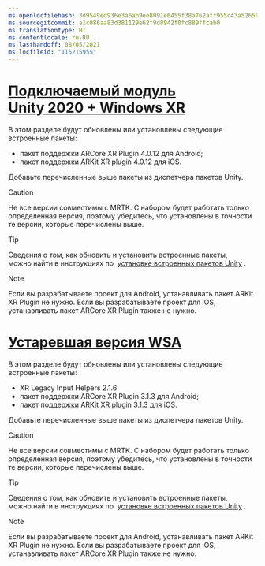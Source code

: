 ```yaml
---
ms.openlocfilehash: 3d9549ed936e3a6ab9ee8091e6455f38a762aff955c43a5265642c7c50b549ef
ms.sourcegitcommit: a1c086aa83d381129e62f9d8942f0fc889ffcab0
ms.translationtype: HT
ms.contentlocale: ru-RU
ms.lasthandoff: 08/05/2021
ms.locfileid: "115215955"
---
```

# <a name="unity-2020--windows-xr-plugin"></a>[Подключаемый модуль Unity 2020 + Windows XR](#tab/winxr)

В этом разделе будут обновлены или установлены следующие встроенные пакеты:

* пакет поддержки ARCore XR Plugin 4.0.12 для Android;
* пакет поддержки ARKit XR plugin 4.0.12 для iOS.

Добавьте перечисленные выше пакеты из диспетчера пакетов Unity.

> [!CAUTION]
> Не все версии совместимы с MRTK. С набором будет работать только определенная версия, поэтому убедитесь, что установлены в точности те версии, которые перечислены выше.

>[!TIP]
> Сведения о том, как обновить и установить встроенные пакеты, можно найти в инструкциях по  [установке встроенных пакетов Unity](../mr-learning-asa-02.md#installing-inbuilt-unity-packages-and-importing-the-tutorial-assets) .

> [!NOTE]
> Если вы разрабатываете проект для Android, устанавливать пакет ARKit XR Plugin не нужно. Если вы разрабатываете проект для iOS, устанавливать пакет ARCore XR Plugin также не нужно.

# <a name="legacy-wsa"></a>[Устаревшая версия WSA](#tab/wsa)

В этом разделе будут обновлены или установлены следующие встроенные пакеты:

* XR Legacy Input Helpers 2.1.6
* пакет поддержки ARCore XR Plugin 3.1.3 для Android;
* пакет поддержки ARKit XR plugin 3.1.3 для iOS.

Добавьте перечисленные выше пакеты из диспетчера пакетов Unity.

> [!CAUTION]
> Не все версии совместимы с MRTK. С набором будет работать только определенная версия, поэтому убедитесь, что установлены в точности те версии, которые перечислены выше.

>[!TIP]
> Сведения о том, как обновить и установить встроенные пакеты, можно найти в инструкциях по  [установке встроенных пакетов Unity](../mr-learning-asa-02.md#installing-inbuilt-unity-packages-and-importing-the-tutorial-assets) .

> [!NOTE]
> Если вы разрабатываете проект для Android, устанавливать пакет ARKit XR Plugin не нужно. Если вы разрабатываете проект для iOS, устанавливать пакет ARCore XR Plugin также не нужно.
